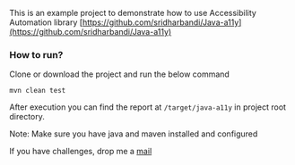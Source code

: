This is an example project to demonstrate how to use Accessibility Automation library [https://github.com/sridharbandi/Java-a11y](https://github.com/sridharbandi/Java-a11y)

### How to run?

Clone or download the project and run the below command
```
mvn clean test
```
After execution you can find the report at `/target/java-a11y` in project root directory.

Note: Make sure you have java and maven installed and configured

If you have challenges, drop me a [mail](mailto:sridhar.bandi.ece@gmail.com)